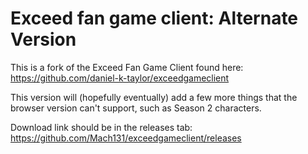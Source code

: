 # Exceed fan game client: Alternate Version
This is a fork of the Exceed Fan Game Client found here: https://github.com/daniel-k-taylor/exceedgameclient

This version will (hopefully eventually) add a few more things that the browser version can't support, such as Season 2 characters.

Download link should be in the releases tab: https://github.com/Mach131/exceedgameclient/releases
